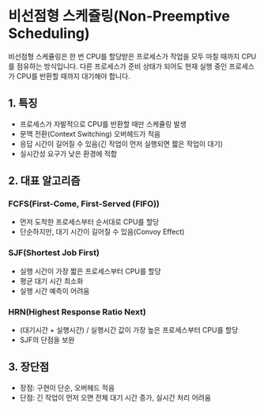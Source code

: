 # 비선점형 스케쥴링(Non-Preemptive Scheduling)

비선점형 스케쥴링은 한 번 CPU를 할당받은 프로세스가 작업을 모두 마칠 때까지 CPU를 점유하는 방식입니다. 다른 프로세스가 준비 상태가 되어도 현재 실행 중인 프로세스가 CPU를 반환할 때까지 대기해야 합니다.

## 1. 특징
- 프로세스가 자발적으로 CPU를 반환할 때만 스케쥴링 발생
- 문맥 전환(Context Switching) 오버헤드가 적음
- 응답 시간이 길어질 수 있음(긴 작업이 먼저 실행되면 짧은 작업이 대기)
- 실시간성 요구가 낮은 환경에 적합

## 2. 대표 알고리즘
### FCFS(First-Come, First-Served (FIFO))
- 먼저 도착한 프로세스부터 순서대로 CPU를 할당
- 단순하지만, 대기 시간이 길어질 수 있음(Convoy Effect)

### SJF(Shortest Job First)
- 실행 시간이 가장 짧은 프로세스부터 CPU를 할당
- 평균 대기 시간 최소화
- 실행 시간 예측이 어려움

### HRN(Highest Response Ratio Next)
- (대기시간 + 실행시간) / 실행시간 값이 가장 높은 프로세스부터 CPU를 할당
- SJF의 단점을 보완

## 3. 장단점
- 장점: 구현이 단순, 오버헤드 적음
- 단점: 긴 작업이 먼저 오면 전체 대기 시간 증가, 실시간 처리 어려움